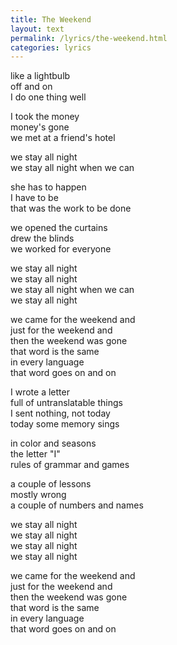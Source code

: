 ```yaml
---
title: The Weekend
layout: text
permalink: /lyrics/the-weekend.html
categories: lyrics
---
```


like a lightbulb  
off and on  
I do one thing well

I took the money  
money's gone  
we met at a friend's hotel

we stay all night  
we stay all night when we can

she has to happen  
I have to be  
that was the work to be done

we opened the curtains  
drew the blinds  
we worked for everyone

we stay all night  
we stay all night  
we stay all night when we can  
we stay all night

we came for the weekend and  
just for the weekend and  
then the weekend was gone  
that word is the same  
in every language  
that word goes on and on

I wrote a letter  
full of untranslatable things  
I sent nothing, not today  
today some memory sings

in color and seasons  
the letter "I"  
rules of grammar and games

a couple of lessons  
mostly wrong  
a couple of numbers and names

we stay all night  
we stay all night  
we stay all night  
we stay all night

we came for the weekend and  
just for the weekend and  
then the weekend was gone  
that word is the same  
in every language  
that word goes on and on
